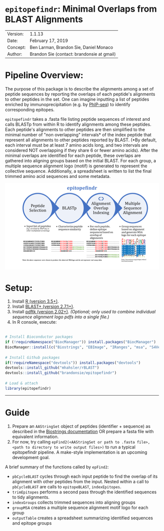 # `epitopefindr`: Minimal Overlaps from BLAST Alignments 





|  |  |
| --- | --- |
| Version:  | 1.1.13 |
| Date: | February 17, 2019 |
| Concept: | Ben Larman, Brandon Sie, Daniel Monaco  |
| Author: | Brandon Sie  (contact: brandonsie at gmail)   |

# Pipeline Overview: 
The purpose of this package is to describe the alignments among a set of peptide sequences by reporting the overlaps of each peptide's alignments to other peptides in the set. One can imagine inputting a list of peptides enriched by immunoprecipitation (e.g. by [PhIP-seq](https://www.nature.com/articles/s41596-018-0025-6)) to identify corresponding epitopes. 

`epitopefindr` takes a .fasta file listing peptide sequences of interest and calls BLASTp from within R to identify alignments among these peptides. Each peptide's alignments to other peptides are then simplified to the minimal number of "non overlapping" intervals* of the index peptide that represent all alignments to other peptides reported by BLAST. (*By default, each interval must be at least 7 amino acids long, and two intervals are considered NOT overlapping if they share 6 or fewer amino acids). After the minimal overlaps are identified for each peptide, these overlaps are gathered into aligning groups based on the initial BLAST. For each group, a multiple sequence alignment logo (motif) is generated to represent the collective sequence. Additionally, a spreadsheet is written to list the final trimmed amino acid sequences and some metadata. 

![workflow](https://raw.githubusercontent.com/brandonsie/brandonsie.github.io/master/docs/EpitopeFindRWorkflow2.png)


# Setup:
1. Install [R (version 3.5+)](https://www.r-project.org/).  
2. Install [BLAST+ (version 2.7.1+)](https://blast.ncbi.nlm.nih.gov/Blast.cgi?PAGE_TYPE=BlastDocs&DOC_TYPE=Download).  
3. Install [pdftk (version 2.02+)](https://www.pdflabs.com/tools/pdftk-server/). _(Optional; only used to combine individual sequence alignment logo pdfs into a single file.)_  
4. In R console, execute: 
``` r  

# Install Bioconductor packages
if (!requireNamespace("BiocManager")) install.packages("BiocManager")
BiocManager::install(c("Biostrings", "EBImage", "IRanges", "msa", "S4Vectors"))

# Install Github packages
if(!requireNamespace("devtools")) install.packages("devtools")
devtools::install_github("mhahsler/rBLAST")  
devtools::install_github("brandonsie/epitopefindr")

# Load & attach
library(epitopefindr)
```
----------------------------------------------------------------------
# Guide

1. Prepare an `AAStringSet` object of peptides (identifier + sequence) as described in the [Biostrings documentation](http://web.mit.edu/~r/current/arch/i386_linux26/lib/R/library/Biostrings/html/XStringSet-class.html) OR prepare a fasta file with equivalent information.
2. For now, try calling `epFind2(<AAStringSet or path to .fasta file>, <path to directory to write output files>)` to run a typical epitopefindr pipeline. A make-style implementation is an upcoming development goal.  

A brief summary of the functions called by `epFind2`:
  * `pbCycleBLAST` cycles through each input peptide to find the overlap of its alignment with other peptides from the input. Nested within a call to `pbCycleBLAST` are calls to `epitopeBLAST`, `indexEpitopes`. 
  * `trimEpitopes` performs a second pass through the identified sequences to tidy alignments.
  * `indexGroups` collects trimmed sequences into aligning groups
  * `groupMSA` creates a multiple sequence alignment motif logo for each group
  * `outputTable` creates a spreadsheet summarizing identified sequences and epitope groups

